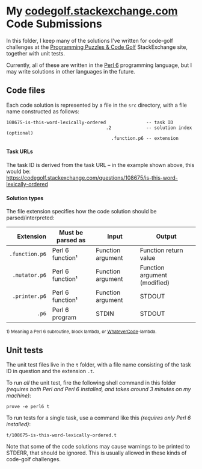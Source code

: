# My [codegolf.stackexchange.com](https://codegolf.stackexchange.com/) Code Submissions

In this folder, I keep many of the solutions I've written for code-golf challenges at the [Programming Puzzles & Code Golf](https://codegolf.stackexchange.com/) StackExchange site, together with unit tests.

Currently, all of these are written in the [Perl 6](https://perl6.org/) programming language, but I may write solutions in other languages in the future.

## Code files

Each code solution is represented by a file in the `src` directory, with a file name constructed as follows:

```
108675-is-this-word-lexically-ordered               -- task ID
                                     .2             -- solution index (optional)
                                       .function.p6 -- extension
```

#### Task URLs

The task ID is derived from the task URL &ndash; in the example shown above, this would be:  
https://codegolf.stackexchange.com/questions/108675/is-this-word-lexically-ordered


#### Solution types

The file extension specifies how the code solution should be parsed/interpreted:

| Extension      | Must be parsed as | Input             | Output
|---------------:|-------------------|-------------------|------------------------------
| `.function.p6` | Perl 6 function¹  | Function argument | Function return value
| `.mutator.p6`  | Perl 6 function¹  | Function argument | Function argument (modified)
| `.printer.p6`  | Perl 6 function¹  | Function argument | STDOUT
| `.p6`          | Perl 6 program    | STDIN             | STDOUT

<sup>1) Meaning a Perl 6 subroutine, block lambda, or [WhateverCode](https://docs.perl6.org/type/Whatever)-lambda.</sup>

## Unit tests

The unit test files live in the `t` folder, with a file name consisting of the task ID in question and the extension `.t`.

To run _all_ the unit test, fire the following shell command in this folder *(requires both Perl and Perl 6 installed, and takes around 3 minutes on my machine)*:

    prove -e perl6 t

To run tests for a single task, use a command like this *(requires only Perl 6 installed)*:

    t/108675-is-this-word-lexically-ordered.t

Note that some of the code solutions may cause warnings to be printed to STDERR, that should be ignored. This is usually allowed in these kinds of code-golf challenges.
